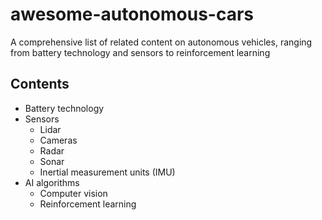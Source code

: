 # awesome-autonomous-cars
A comprehensive list of related content on autonomous vehicles, ranging from battery technology and sensors to reinforcement learning

## Contents
* Battery technology
* Sensors
  * Lidar
  * Cameras
  * Radar
  * Sonar
  * Inertial measurement units (IMU)
* AI algorithms
  * Computer vision
  * Reinforcement learning
